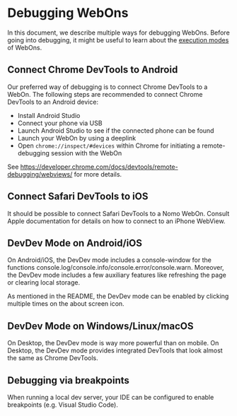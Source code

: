 # Debugging WebOns

In this document, we describe multiple ways for debugging WebOns.
Before going into debugging, it might be useful to learn about the [execution modes](https://github.com/nomo-app/nomo-webon-kit/tree/main/advanced-docs/execution_modes.md) of WebOns.

## Connect Chrome DevTools to Android

Our preferred way of debugging is to connect Chrome DevTools to a WebOn.
The following steps are recommended to connect Chrome DevTools to an Android device:

- Install Android Studio
- Connect your phone via USB
- Launch Android Studio to see if the connected phone can be found
- Launch your WebOn by using a deeplink
- Open `chrome://inspect/#devices` within Chrome for initiating a remote-debugging session with the WebOn

See <https://developer.chrome.com/docs/devtools/remote-debugging/webviews/> for more details.

## Connect Safari DevTools to iOS

It should be possible to connect Safari DevTools to a Nomo WebOn.
Consult Apple documentation for details on how to connect to an iPhone WebView.

## DevDev Mode on Android/iOS

On Android/iOS, the DevDev mode includes a console-window for the functions console.log/console.info/console.error/console.warn.
Moreover, the DevDev mode includes a few auxiliary features like refreshing the page or clearing local storage.

As mentioned in the README, the DevDev mode can be enabled by clicking multiple times on the about screen icon.

## DevDev Mode on Windows/Linux/macOS

On Desktop, the DevDev mode is way more powerful than on mobile.
On Desktop, the DevDev mode provides integrated DevTools that look almost the same as Chrome DevTools.

## Debugging via breakpoints

When running a local dev server, your IDE can be configured to enable breakpoints (e.g. Visual Studio Code).
